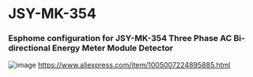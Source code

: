 # JSY-MK-354
### Esphome configuration for JSY-MK-354 Three Phase AC Bi-directional Energy Meter Module Detector
![image](https://github.com/user-attachments/assets/3ba7d97d-1dfc-460b-8d7e-08f90538f2a0)
https://www.aliexpress.com/item/1005007224895885.html
